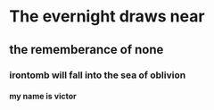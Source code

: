 # The evernight draws near
## the rememberance of none
### irontomb will fall into the sea of oblivion
#### my name is victor
